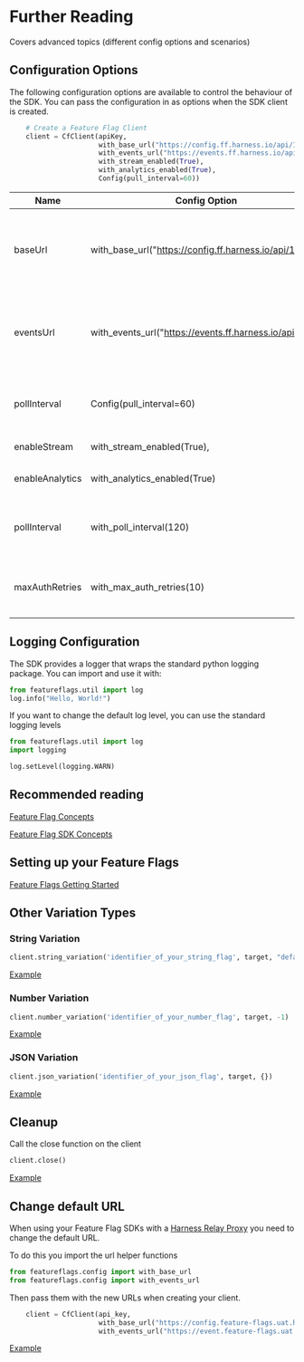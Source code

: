 # Further Reading

Covers advanced topics (different config options and scenarios)

## Configuration Options
The following configuration options are available to control the behaviour of the SDK.
You can pass the configuration in as options when the SDK client is created.
```python
    # Create a Feature Flag Client
    client = CfClient(apiKey,
                      with_base_url("https://config.ff.harness.io/api/1.0"),
                      with_events_url("https://events.ff.harness.io/api/1.0"),
                      with_stream_enabled(True),
                      with_analytics_enabled(True),
                      Config(pull_interval=60))
```

| Name            | Config Option                                            | Description                                                                                                                                      | default                              |
|-----------------|----------------------------------------------------------|--------------------------------------------------------------------------------------------------------------------------------------------------|--------------------------------------|
| baseUrl         | with_base_url("https://config.ff.harness.io/api/1.0")    | the URL used to fetch feature flag evaluations. You should change this when using the Feature Flag proxy to http://localhost:7000                | https://config.ff.harness.io/api/1.0 |
| eventsUrl       | with_events_url("https://events.ff.harness.io/api/1.0"), | the URL used to post metrics data to the feature flag service. You should change this when using the Feature Flag proxy to http://localhost:7000 | https://events.ff.harness.io/api/1.0 |
| pollInterval    | Config(pull_interval=60)                                 | when running in stream mode, the interval in seconds that we poll for changes.                                                                   | 60                                   |
| enableStream    | with_stream_enabled(True),                               | Enable streaming mode.                                                                                                                           | true                                 |
| enableAnalytics | with_analytics_enabled(True)                             | Enable analytics.  Metrics data is posted every 60s                                                                                              | true                                 |
| pollInterval    | with_poll_interval(120)                                  | When running in stream mode, the interval in seconds that we poll for changes.                                                                   | 60                                   |
| maxAuthRetries  | with_max_auth_retries(10)                                | The number of retry attempts to make if client authentication fails on a retryable HTTP error                                                    | 10                                   |

## Logging Configuration
The SDK provides a logger that wraps the standard python logging package.  You can import and use it with:
```python
from featureflags.util import log
log.info("Hello, World!")
```

If you want to change the default log level, you can use the standard logging levels
```python
from featureflags.util import log
import logging

log.setLevel(logging.WARN)
```

## Recommended reading

[Feature Flag Concepts](https://ngdocs.harness.io/article/7n9433hkc0-cf-feature-flag-overview)

[Feature Flag SDK Concepts](https://ngdocs.harness.io/article/rvqprvbq8f-client-side-and-server-side-sdks)

## Setting up your Feature Flags

[Feature Flags Getting Started](https://ngdocs.harness.io/article/0a2u2ppp8s-getting-started-with-feature-flags)

## Other Variation Types

### String Variation 
```python
client.string_variation('identifier_of_your_string_flag', target, "default string")
```
[Example](../examples/string_variation_example/string_variation.py)

### Number Variation
```python
client.number_variation('identifier_of_your_number_flag', target, -1)
```
[Example](../examples/number_variation_example/number_variation.py)

### JSON Variation
```python
client.json_variation('identifier_of_your_json_flag', target, {})
```
[Example](../examples/json_variation_example/json_variation.py)

## Cleanup
Call the close function on the client 

```python
client.close()
```
[Example](../examples/cleanup_example/cleanup.py)

## Change default URL

When using your Feature Flag SDKs with a [Harness Relay Proxy](https://ngdocs.harness.io/article/q0kvq8nd2o-relay-proxy) you need to change the default URL.

To do this you import the url helper functions 

```python
from featureflags.config import with_base_url
from featureflags.config import with_events_url

```

Then pass them with the new URLs when creating your client.

```python
    client = CfClient(api_key,
                      with_base_url("https://config.feature-flags.uat.harness.io/api/1.0"),
                      with_events_url("https://event.feature-flags.uat.harness.io/api/1.0"))
```

[Example](../examples/url_change_example/url_change.py)

